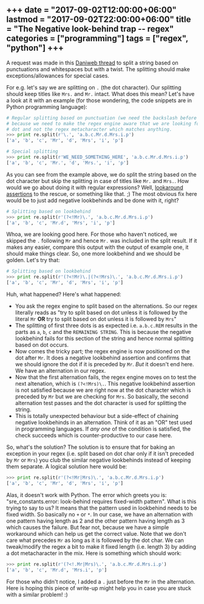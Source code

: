 +++
date = "2017-09-02T12:00:00+06:00"
lastmod = "2017-09-02T22:00:00+06:00"
title = "The Negative look-behind trap -- regex"
categories = ["programming"]
tags = ["regex", "python"]
+++
----------------------------

A request was made in this [Daniweb thread](http://www.daniweb.com/software-development/java/threads/331201/java-split-text-by-spaces-and-punctuation#post1798456) to split a string based on punctuations and whitespaces but with a twist. The splitting should make exceptions/allowances for special cases.

For e.g. let's say we are splitting on `.` (the dot character). Our splitting should keep titles like `Mrs.` and `Mr.` intact. What does this mean? Let's have a look at it with an example (for those wondering, the code snippets are in Python programming language):

```python
# Regular splitting based on punctuation (we need the backslash before the dot
# because we need to make the regex engine aware that we are looking for a literal
# dot and not the regex metacharacter which matches anything.
>>> print re.split(r'\.', 'a.b.c.Mr.d.Mrs.i.p')
['a', 'b', 'c', 'Mr', 'd', 'Mrs', 'i', 'p']

# Special splitting
>>> print re.split(r'WE_NEED_SOMETHING_HERE', 'a.b.c.Mr.d.Mrs.i.p')
['a', 'b', 'c', 'Mr.', 'd', 'Mrs.', 'i', 'p']
```

As you can see from the example above, we do split the string based on the dot character but skip the splitting in case of titles like `Mr.` and `Mrs.`. How would we go about doing it with regular expressions? Well, [lookaround assertions](http://www.regular-expressions.info/lookaround.html) to the rescue, or something like that. ;) The most obvious fix here would be to just add negative lookbehinds and be done with it, right?

```python
# Splitting based on lookbehind
>>> print re.split(r'(?<!Mr)\.', 'a.b.c.Mr.d.Mrs.i.p')
['a', 'b', 'c', 'Mr.d', 'Mrs', 'i', 'p']
```

Whoa, we are looking good here. For those who haven't noticed, we skipped the `.` following `Mr` and hence `Mr.` was included in the split result. If it makes any easier, compare this output with the output of example one, it should make things clear. So, one more lookbehind and we should be golden. Let's try that:
```python
# Splitting based on lookbehind
>>> print re.split(r'(?<!Mr)\.|(?<!Mrs)\.', 'a.b.c.Mr.d.Mrs.i.p')
['a', 'b', 'c', 'Mr', 'd', 'Mrs', 'i', 'p']
```

Huh, what happened? Here's what happened:

* You ask the regex engine to split based on the alternations. So our regex literally reads as "try to split based on dot unless it is followed by the literal `Mr` **OR** try to split based on dot unless it is followed by `Mrs`"
* The splitting of first three dots is as expected i.e. `a.b.c.REM` results in the parts as `a`, `b`, `c` and the `REMAINING STRING`. This is because the negative lookbehind fails for this section of the string and hence normal splitting based on dot occurs.
* Now comes the tricky part; the regex engine is now positioned on the dot after `Mr`. It does a negative lookbehind assertion and confirms that we should ignore the dot if it is preceded by `Mr`. *But* it doesn't end here. We have an alternation in our regex.
* Now that the first alternation fails, the regex engine moves on to test the next altenation, which is `(?<!Mrs)\.`. This negative lookbehind assertion is not satisfied because we are right now at the dot character which is preceded by `Mr` but we are checking for `Mrs`. So basically, the second alternation test passes and the dot character is used for splitting the string.
* This is totally unexpected behaviour but a side-effect of chaining negative lookbehinds in an alternation. Think of it as an "OR" test used in programming languages. If *any one* of the condition is satisfied, the check succeeds which is counter-productive to our case here.

So, what's the solution? The solution is to ensure that for baking an exception in your regex (i.e. split based on dot char only if it isn't preceded by `Mr` or `Mrs`) you club the similar negative lookbehinds instead of keeping them separate. A logical solution here would be:
```python
>>> print re.split(r'(?<!Mr|Mrs)\.', 'a.b.c.Mr.d.Mrs.i.p')
['a', 'b', 'c', 'Mr', 'd', 'Mrs', 'i', 'p']
```

Alas, it doesn't work with Python. The error which greets you is: "sre_constants.error: look-behind requires fixed-width pattern". What is this trying to say to us? It means that the pattern used in lookbehind needs to be fixed width. So basically no `+` or `*`. In our case, we have an alternation with one pattern having length as 2 and the other pattern having length as 3 which causes the failure. But fear not, because we have a simple workaround which can help us get the correct value. Note that we don't care what precedes `Mr` as long as it is followed by the dot char. We can tweak/modify the regex a bit to make it fixed length (i.e. length 3) by adding a dot metacharacter in the mix. Here is something which should work:
```python
>>> print re.split(r'(?<!.Mr|Mrs)\.', 'a.b.c.Mr.d.Mrs.i.p')
['a', 'b', 'c', 'Mr.d', 'Mrs.i', 'p']
```

For those who didn't notice, I added a `.` just before the `Mr` in the alternation. Here is hoping this piece of write-up might help you in case you are stuck with a similar problem! :)
